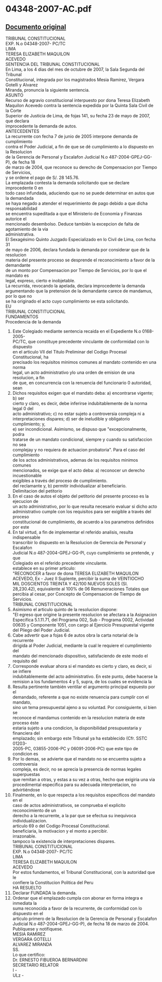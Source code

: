 
04348-2007-AC.pdf
=================
  
[Documento original](https://tc.gob.pe/jurisprudencia/2008/04348-2007-AC.pdf)  
---  
TRIBUNAL CONSTITUCIONAL  
EXP. N.o 04348-2007- PC/TC  
LIMA  
TERESA ELIZABETH MAQUILON  
ACEVEDO  
SENTENCIA DEL TRIBUNAL CONSTITUCIONAL  
En Lima, a los 4 dias del mes de octubre de 2007, la Sala Segunda del Tribunal  
Constitucional, integrada por los magistrados Mesia Ramirez, Vergara Gotelli y Alvarez  
Miranda, pronuncia la siguiente sentencia.  
ASUNTO  
Recurso de agravio constitucional interpuesto por dona Teresa Elizabeth  
Maquilon Acevedo contra la sentencia expedida por la Quinta Sala Civil de la Corte  
Superior de Justicia de Lima, de fojas 141, su fecha 23 de mayo de 2007, que declara  
improcedente la demanda de autos.  
ANTECEDENTES  
La recurrente con fecha 7 de junio de 2005 interpone demanda de cumplimiento  
contra el Poder Judicial, a fin de que se dé cumplimiento a lo dispuesto en la Resolucion  
de la Gerencia de Personal y Escalafon Judicial N.o 487-2004-GPEJ-GG-P), de fecha 18  
de marzo de 2004, que reconoce su derecho de Compensacion por Tiempo de Servicios,  
y se ordene el pago de S/. 28 145.76.  
La emplazada contesta la demanda solicitando que se declare improcedente 0 en  
todo caso infundada, aduciendo que no se puede determinar en autos que la demandada  
se haya negado a atender el requerimiento de pago debido a que dicha responsabilidad  
se encuentra supeditada a que el Ministerio de Economia y Finanzas autorice el  
mencionado desembolso. Deduce también la excepcion de falta de agotamiento de la via  
administrativa.  
El Sexagésimo Quinto Juzgado Especializado en lo Civil de Lima, con fecha 31  
de mayo de 2006, declara fundada la demanda por considerar que de la resolucion  
materia del presente proceso se desprende el reconocimiento a favor de la demandante  
de un monto por Compensacion por Tiempo de Servicios, por lo que el mandato es  
legal, expreso, cierto e inobjetable.  
La recurrida, revocando la apelada, declara improcedente la demanda  
argumentando que la pretension de la demandante carece de mandamus, por lo que no  
se ha originado el acto cuyo cumplimiento se esta solicitando.  
EU  
TRIBUNAL CONSTITUCIONAL  
FUNDAMENTOS  
Procedencia de la demanda  
1. Este Colegiado mediante sentencia recaida en el Expediente N.o 0168-2005-  
PC/TC, que constituye precedente vinculante de conformidad con lo dispuesto  
en el articulo VII del Titulo Preliminar del Codigo Procesal Constitucional, ha  
precisado los requisitos minimos comunes al mandato contenido en una norma  
legal, un acto administrativo ylo una orden de emision de una resolucion, a fin  
de que, en concurrencia con la renuencia del funcionario 0 autoridad, sean  
2. Dichos requisitos exigen que el mandato deba: a) encontrarse vigente; b) ser  
cierto y claro, es decir, debe inferirse indubitablemente de la norma legal 0 del  
acto administrativo; c) no estar sujeto a controversia compleja ni a  
interpretaciones dispares; d) ser de ineludible y obligatorio cumplimiento; y,  
e) ser incondicional. Asimismo, se dispuso que "excepcionalmente, podra  
tratarse de un mandato condicional, siempre y cuando su satisfaccion no sea  
complejay y no requiera de actuacion probatoria". Para el caso del cumplimiento  
de los actos administrativos, ademas de los requisitos minimos comunes  
mencionados, se exige que el acto deba: a) reconocer un derecho incuestionable  
exigibles a través del proceso de cumplimiento.  
del reclamante y, b) permitir individualizar al beneficiario.  
Delimitacion del petitorio  
3. En el caso de autos el objeto del petitorio del presente proceso es la ejecucion de  
un acto administrativo, por lo que resulta necesario evaluar si dicho acto  
administrativo cumple con los requisitos para ser exigible a través del proceso  
constitucional de cumplimiento, de acuerdo a los parametros definidos por este  
4. En tal virtud, a fin de implementar el referido analisis, resulta indispensable  
transcribir lo dispuesto en la Resolucion de Gerencia de Personal y Escalafon  
Judicial N.o 487-2004-GPEJ-GG-Pl, cuyo cumplimiento se pretende, y que  
Colegiado en el referido precedente vinculante.  
establece en su primer articulo:  
"RECONOCER a favor de dona TERESA ELIZABETH MAQUILON  
ACEVEDO, Ex - Juez II Suplente, percibir la suma de VEINTIOCHO  
MIL DOSCIENTOS TREINTA Y 42/100 NUEVOS SOLES (SI.  
28,230.42), equivalente al 100% de 06 Remuneraciones Totales que  
percibia al cesar, por Concepto de Compensacion de Tiempo de Servicios.  
TRIBUNAL CONSTITUCIONAL  
5. Asimismo el articulo quinto de la resolucion dispone:  
"El egreso que origine la presente resolucion se afectara a la Asignacion  
Especifica 5.1.11.71, del Programa 002, Sub - Programa 0002, Actividad  
00635 y Componente 1051, con cargo al Ejercicio Presupuestal vigente  
del Pliego del Poder Judicial.  
6. Cabe advertir que a fojas 6 de autos obra la carta notarial de la recurrente  
dirigida al Poder Judicial, mediante la cual le requiere el cumplimiento del  
mandato del mencionado dispositivo, satisfaciendo de este modo el requisito del  
7. Corresponde evaluar ahora si el mandato es cierto y claro, es decir, si se infiere  
indubitablemente del acto administrativo. En este punto, debe hacerse la  
remision a los fundamentos 4 y 5, supra, de los cuales se evidencia la  
8. Resulta pertinente también ventilar el argumento principal expuesto por el  
demandado, referente a que no existe renuencia para cumplir con el mandato,  
sino un tema presupuestal ajeno a su voluntad. Por consiguiente, si bien se  
reconoce el mandamus contenido en la resolucion materia de este proceso éste  
estaria sujeto a una condicion, la disponibilidad presupuestaria y financiera del  
emplazado; sin embargo este Tribunal ya ha establecido (Cfr. SSTC 01203-  
2005-PC, 03855-2006-PC y 06091-2006-PC) que este tipo de condicion es  
9. Por lo demas, se advierte que el mandato no se encuentra sujeto a controversia  
compleja, es decir, no se aprecia la presencia de normas legales superpuestas  
que remitan a otras, y estas a su vez a otras, hecho que exigiria una via  
procedimental especifica para su adecuada interpretacion, no advirtiéndose  
10. Finalmente, en lo que respecta a los requisitos especificos del mandato en el  
caso de actos administrativos, se comprueba el explicito reconocimiento de un  
derecho a la recurrente, a la par que se efectua su inequivoca individualizacion.  
articulo 69 o del Codigo Procesal Constitucional.  
beneficiaria, la motivacion y el monto a percibir.  
irrazonable.  
tampoco la existencia de interpretaciones dispares.  
TRIBUNAL CONSTITUCIONAL  
EXP. N.o 04348-2007- PC/TC  
LIMA  
TERESA ELIZABETH MAQUILON  
ACEVEDO  
Por estos fundamentos, el Tribunal Constitucional, con la autoridad que le  
confiere la Constitucion Politica del Peru  
HA RESUELTO  
1. Declarar FUNDADA la demanda.  
2. Ordenar que el emplazado cumpla con abonar en forma integra e inmediata la  
suma reconocida a favor de la recurrente, de conformidad con lo dispuesto en el  
articulo primero de la Resolucion de la Gerencia de Personal y Escalafon  
Judicial N.o 487-2004-GPEJ-GG-P), de fecha 18 de marzo de 2004.  
Publiquese y notifiquese.  
MESIA RAMIREZ  
VERGARA GOTELLI  
ALVAREZ MIRANDA  
SS.  
Lo que certifico:  
Dr. ERNESTO FIBUEROA BERNARDINI  
SECRETARIO RELATOR  
I -  
ULz -